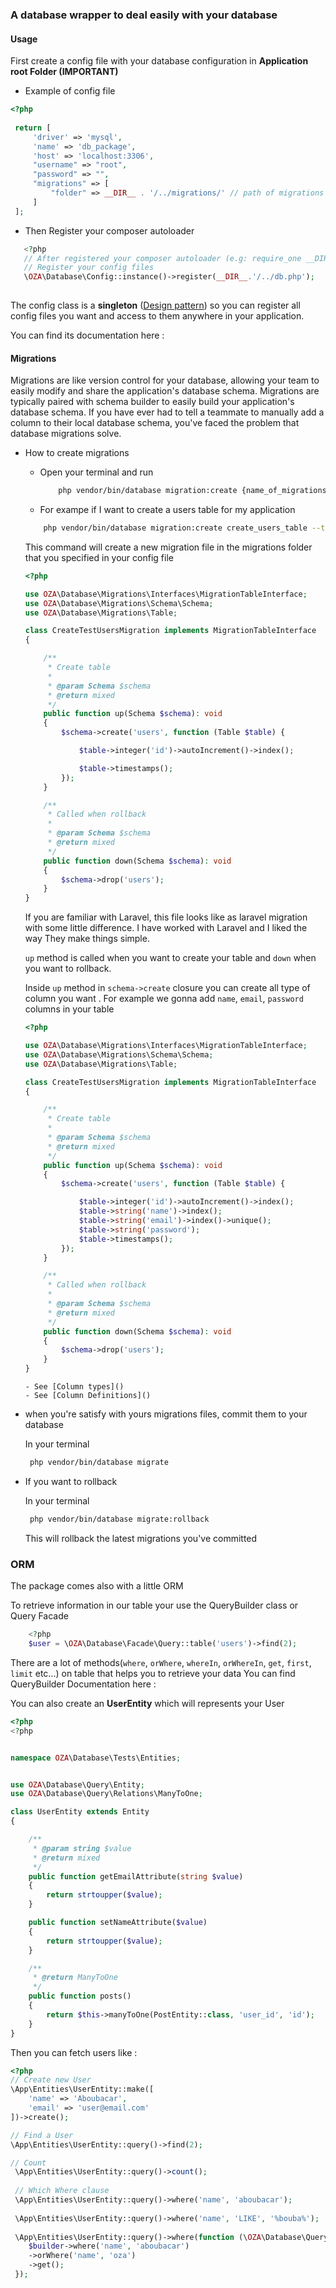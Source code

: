### A database wrapper to deal easily with your database
#### Usage
First create a config file with your database configuration in **Application root Folder (IMPORTANT)**
- Example of config file
```php 
<?php
 
 return [
     'driver' => 'mysql',
     'name' => 'db_package',
     'host' => 'localhost:3306',
     "username" => "root",
     "password" => "",
     "migrations" => [
         "folder" => __DIR__ . '/../migrations/' // path of migrations folder ( #important )
     ]
 ];
```
- Then Register your composer autoloader 
```php
   <?php
   // After registered your composer autoloader (e.g: require_one __DIR_."/../vendor/autoload.php"
   // Register your config files
   \OZA\Database\Config::instance()->register(__DIR__.'/../db.php');
   
```
   The config class is a **singleton** ([Design pattern](https://sourcemaking.com/design_patterns/singleton/php/1))  so you can register all config files you want and 
   access to them anywhere in your application.
   
   You can find its documentation here : 
   
#### Migrations
Migrations are like version control for your database, allowing your team to easily modify and share the application's database schema. 
Migrations are typically paired with  schema builder to easily build your application's database schema. 
If you have ever had to tell a teammate to manually add a column to their local database schema, 
you've faced the problem that database migrations solve.
- How to create migrations

  * Open your terminal and run 
    
    ```bash
        php vendor/bin/database migration:create {name_of_migrations} --table={name_of_table_you_want_to_create}
    ```
    
   * For exampe if I want to create a users table for my application    
    ```bash
        php vendor/bin/database migration:create create_users_table --table=users
    ``` 
    This command will create a new migration file in the migrations folder that you specified in your config file
    ```php
    <?php
    
    use OZA\Database\Migrations\Interfaces\MigrationTableInterface;
    use OZA\Database\Migrations\Schema\Schema;
    use OZA\Database\Migrations\Table;
    
    class CreateTestUsersMigration implements MigrationTableInterface
    {
    
        /**
         * Create table
         *
         * @param Schema $schema
         * @return mixed
         */
        public function up(Schema $schema): void
        {
            $schema->create('users', function (Table $table) {
    
                $table->integer('id')->autoIncrement()->index();
    
                $table->timestamps();
            });
        }
    
        /**
         * Called when rollback
         *
         * @param Schema $schema
         * @return mixed
         */
        public function down(Schema $schema): void
        {
            $schema->drop('users');
        }
    }
    ```
    If you are familiar with Laravel, this file looks like as laravel migration with some little difference.
    I have worked with Laravel and I liked the way They make things simple. 
    
    `up` method is called when you want to create your table and `down` when you want to rollback.
    
    Inside `up` method in `schema->create` closure you can create all type of column you want . For example we gonna add 
    `name`, `email`, `password` columns in your table
    
     ```php
     <?php
     
     use OZA\Database\Migrations\Interfaces\MigrationTableInterface;
     use OZA\Database\Migrations\Schema\Schema;
     use OZA\Database\Migrations\Table;
     
     class CreateTestUsersMigration implements MigrationTableInterface
     {
     
         /**
          * Create table
          *
          * @param Schema $schema
          * @return mixed
          */
         public function up(Schema $schema): void
         {
             $schema->create('users', function (Table $table) {
     
                 $table->integer('id')->autoIncrement()->index();
                 $table->string('name')->index();
                 $table->string('email')->index()->unique();
                 $table->string('password');
                 $table->timestamps();
             });
         }
     
         /**
          * Called when rollback
          *
          * @param Schema $schema
          * @return mixed
          */
         public function down(Schema $schema): void
         {
             $schema->drop('users');
         }
     }
     ```   
      - See [Column types]()
      - See [Column Definitions]()
- when you're satisfy with yours migrations files, commit them to your database
   
  In your terminal
  ```bash
   php vendor/bin/database migrate
  ``` 
- If you want to rollback 
       
  In your terminal
  ```bash
   php vendor/bin/database migrate:rollback
  ``` 
  This will rollback the latest migrations you've committed

### ORM
The package comes also with a little ORM
    
To retrieve information in our table your use the QueryBuilder class or Query Facade

```php
    <?php
    $user = \OZA\Database\Facade\Query::table('users')->find(2);
```

There are a lot of methods(`where`, `orWhere`, `whereIn`, `orWhereIn`, `get`, `first`, `limit` etc...) on table that helps you to retrieve your data
You can find QueryBuilder Documentation here :  

You can also create an **UserEntity** which will represents your User

```php
<?php
<?php


namespace OZA\Database\Tests\Entities;


use OZA\Database\Query\Entity;
use OZA\Database\Query\Relations\ManyToOne;

class UserEntity extends Entity
{

    /**
     * @param string $value
     * @return mixed
     */
    public function getEmailAttribute(string $value)
    {
        return strtoupper($value);
    }

    public function setNameAttribute($value)
    {
        return strtoupper($value);
    }

    /**
     * @return ManyToOne
     */
    public function posts()
    {
        return $this->manyToOne(PostEntity::class, 'user_id', 'id');
    }
}
```

 Then you can fetch users like : 
 ```php
 <?php
 // Create new User
 \App\Entities\UserEntity::make([
     'name' => 'Aboubacar',
     'email' => 'user@email.com'
])->create();
 
 // Find a User
 \App\Entities\UserEntity::query()->find(2);
 
 // Count
  \App\Entities\UserEntity::query()->count();
  
  // Which Where clause
  \App\Entities\UserEntity::query()->where('name', 'aboubacar');
  
  \App\Entities\UserEntity::query()->where('name', 'LIKE', '%bouba%');
  
  \App\Entities\UserEntity::query()->where(function (\OZA\Database\Query\QueryBuilder $builder) {
     $builder->where('name', 'aboubacar')
     ->orWhere('name', 'oza')
     ->get(); 
  });
 ```